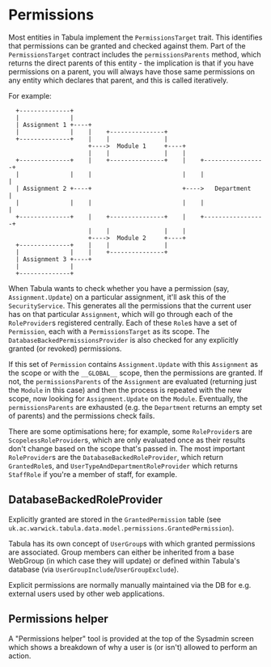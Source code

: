 Permissions
===========

Most entities in Tabula implement the `PermissionsTarget` trait. This identifies that permissions can be granted
and checked against them. Part of the `PermissionsTarget` contract includes the `permissionsParents` method,
which returns the direct parents of this entity - the implication is that if you have permissions on a parent,
you will always have those same permissions on any entity which declares that parent, and this is called
iteratively.

For example:

```
  +--------------+
  |              |
  | Assignment 1 +----+
  |              |    |    +---------------+
  +--------------+    |    |               |
                      +---->  Module 1     +----+
                      |    |               |    |
  +--------------+    |    +---------------+    |    +-----------------+
  |              |    |                         |    |                 |
  | Assignment 2 +----+                         +---->   Department    |
  |              |    |                         |    |                 |
  +--------------+    |    +---------------+    |    +-----------------+
                      |    |               |    |
                      +---->  Module 2     +----+
  +--------------+    |    |               |
  |              |    |    +---------------+
  | Assignment 3 +----+
  |              |
  +--------------+
```

When Tabula wants to check whether you have a permission (say, `Assignment.Update`) on a particular assignment,
it'll ask this of the `SecurityService`. This generates all the permissions that the current user has on that
particular `Assignment`, which will go through each of the `RoleProvider`s registered centrally. Each of these
`Role`s have a set of `Permission`, each with a `PermissionsTarget` as its scope. The `DatabaseBackedPermissionsProvider`
is also checked for any explicitly granted (or revoked) permissions.

If this set of `Permission` contains `Assignment.Update` with this `Assignment` as the scope or with the `__GLOBAL__`
scope, then the permissions are granted. If not, the `permissionsParents` of the `Assignment` are evaluated
(returning just the `Module` in this case) and then the process is repeated with the new scope, now looking for
`Assignment.Update` on the `Module`. Eventually, the `permissionsParents` are exhausted (e.g. the `Department`
returns an empty set of parents) and the permissions check fails.

There are some optimisations here; for example, some `RoleProvider`s are `ScopelessRoleProvider`s, which are only
evaluated once as their results don't change based on the scope that's passed in. The most important `RoleProvider`s
are the `DatabaseBackedRoleProvider`, which return `GrantedRole`s, and `UserTypeAndDepartmentRoleProvider` which returns
`StaffRole` if you're a member of staff, for example.

DatabaseBackedRoleProvider
--------------------------

Explicitly granted are stored in the `GrantedPermission` table
(see `uk.ac.warwick.tabula.data.model.permissions.GrantedPermission`).

Tabula has its own concept of `UserGroup`s with which granted permissions are associated. Group members can either be
inherited from a base WebGroup (in which case they will update) or defined within Tabula's database (via `UserGroupInclude`/`UserGroupExclude`).

Explicit permissions are normally manually maintained via the DB for e.g. external users used by other web applications. 

Permissions helper
------------------

A "Permissions helper" tool is provided at the top of the Sysadmin screen which shows a breakdown of why a user is
(or isn't) allowed to perform an action. 
